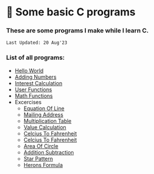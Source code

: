 # 🍵 Some basic C programs

### These are some programs I make while I learn C.
`Last Updated: 20 Aug'23`

### List of all programs:
  - [Hello World](1_hello_world/hello_world.c)
  - [Adding Numbers](2_adding_numbers/add.c)
  - [Interest Calculation](3_interest_calculation/calculator.c)
  - [User Functions](4_user_functions/function.c)
  - [Math Functions](5_math_functions/math_fn.c)
  - Excercises
    - [Equation Of Line](6_excercises/1_equation_of_line/equation.c)
    - [Mailing Address](6_excercises/2_mailing_address/address.c)
    - [Multiplication Table](6_excercises/3_multiplication_table/multiplication.c)
    - [Value Calculation](6_excercises/4_value_calculation/calculate.c)
    - [Celcius To Fahrenheit](6_excercises/5_celcius_to_fahrenheit/c_to_f_converter.c)
    - [Celcius To Fahrenheit](5_celcius_to_fahrenheit/f_to_c_converter.c)
    - [Area Of Circle](6_excercises/6_area_of_circle/area.c)
    - [Addition Subtraction](6_excercises/7_addition_subtraction/add_sub.c)
    - [Star Pattern](6_excercises/8_star_pattern/star.c)
    - [Herons Formula](6_excercises/9_herons_formula/herons.c)
